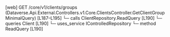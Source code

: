 [web] GET /core/v1/clients/groups  (Dataverse.Api.External.Controllers.v1.Core.ClientsController.GetClientGroupMinimalQuery)  [L187–L195]
  └─ calls ClientRepository.ReadQuery [L190]
  └─ queries Client [L190]
  └─ uses_service IControlledRepository<Client>
    └─ method ReadQuery [L190]


